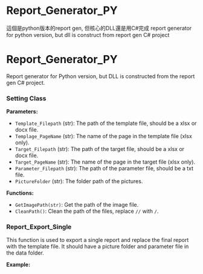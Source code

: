 # Report_Generator_PY
這個是python版本的report gen, 但核心的DLL還是用C#完成
report generator for python version, but dll is construct from report gen C# project

# Report_Generator_PY
Report generator for Python version, but DLL is constructed from the report gen C# project.

### Setting Class

**Parameters:**
- `Template_Filepath` (str): The path of the template file, should be a xlsx or docx file.
- `Templage_PageName` (str): The name of the page in the template file (xlsx only).
- `Target_Filepath` (str): The path of the target file, should be a xlsx or docx file.
- `Target_PageName` (str): The name of the page in the target file (xlsx only).
- `Parameter_Filepath` (str): The path of the parameter file, should be a txt file.
- `PictureFolder` (str): The folder path of the pictures.

**Functions:**
- `GetImagePath(str)`: Get the path of the image file.
- `CleanPath()`: Clean the path of the files, replace `//` with `/`.

### Report_Export_Single

This function is used to export a single report and replace the final report with the template file. It should have a picture folder and parameter file in the data folder.

**Example:**